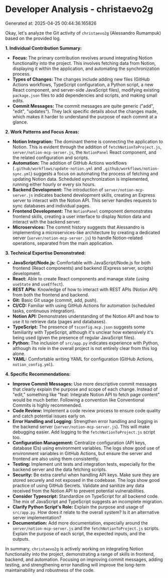 # Developer Analysis - christaevo2g
Generated at: 2025-04-25 00:44:36.165826

Okay, let's analyze the Git activity of `christaevo2g` (Alessandro Rumampuk) based on the provided log.

**1. Individual Contribution Summary:**

*   **Focus:** The primary contribution revolves around integrating Notion functionality into the project. This involves fetching data from Notion, displaying it within the application, and automating the synchronization process.
*   **Types of Changes:** The changes include adding new files (GitHub Actions workflows, TypeScript configuration, a Python script, a new React component, and server-side JavaScript files), modifying existing `package.json` files to add dependencies and scripts, and making small edits.
*   **Commit Messages:**  The commit messages are quite generic ("add", "edit", "updates"). They lack specific details about the changes made, which makes it harder to understand the purpose of each commit at a glance.

**2. Work Patterns and Focus Areas:**

*   **Notion Integration:**  The dominant theme is connecting the application to Notion. This is evident through the addition of `fetchNotionToProject.js`, `server/notion-mcp-server.js`, the `NotionPanel` React component, and the related configuration and scripts.
*   **Automation:** The addition of GitHub Actions workflows (`.github/workflows/update-notion.yml` and `.github/workflows/notion-sync.yml`) suggests a focus on automating the process of fetching and updating Notion data. Scheduled synchronization is implemented, running either hourly or every six hours.
*   **Backend Development:** The introduction of `server/notion-mcp-server.js` indicates backend development skills, creating an Express server to interact with the Notion API. This server handles requests to sync databases and individual pages.
*   **Frontend Development:** The `NotionPanel` component demonstrates frontend skills, creating a user interface to display Notion data and interact with the backend server.
*  **Microservices:** The commit history suggests that Alessandro is implementing a microservices-like architecture by creating a dedicated server (`server/notion-mcp-server.js`) to handle Notion-related operations, separated from the main application.

**3. Technical Expertise Demonstrated:**

*   **JavaScript/Node.js:** Comfortable with JavaScript/Node.js for both frontend (React components) and backend (Express server, scripts) development.
*   **React:** Able to create React components and manage state (using `useState` and `useEffect`).
*   **REST APIs:** Knowledge of how to interact with REST APIs (Notion API) from both the frontend and backend.
*   **Git:** Basic Git usage (commit, add, push).
*   **CI/CD:** Familiar with using GitHub Actions for automation (scheduled tasks, continuous integration).
*   **Notion API:** Demonstrates understanding of the Notion API and how to use it to retrieve data (pages and databases).
*   **TypeScript:** The presence of `tsconfig.mcp.json` suggests some familiarity with TypeScript, although it's unclear how extensively it's being used (given the presence of regular JavaScript files).
*   **Python:** The inclusion of `src/app.py` indicates experience with Python, although its role in the overall project is not entirely clear from this log alone.
*   **YAML:** Comfortable writing YAML for configuration (GitHub Actions, `notion_config.yml`).

**4. Specific Recommendations:**

*   **Improve Commit Messages:**  Use more descriptive commit messages that clearly explain the purpose and scope of each change.  Instead of "edit," something like "feat: Integrate Notion API to fetch page content" would be much better.  Following a convention like Conventional Commits is highly recommended.
*   **Code Review:**  Implement a code review process to ensure code quality and catch potential issues early on.
*   **Error Handling and Logging:** Strengthen error handling and logging in the backend server (`server/notion-mcp-server.js`).  This will make debugging easier.  Add logging to the `fetchNotionToProject.js` script too.
*   **Configuration Management:**  Centralize configuration (API keys, database IDs) using environment variables. The logs show good use of environment variables in GitHub Actions, but ensure the server and frontend are also using them consistently.
*   **Testing:** Implement unit tests and integration tests, especially for the backend server and the data fetching scripts.
*   **Security:**  Be extra careful when handling API keys.  Make sure they are stored securely and not exposed in the codebase.  The logs show good practice of using GitHub Secrets.  Validate and sanitize any data received from the Notion API to prevent potential vulnerabilities.
*   **Consider Typescript:** Standardize on TypeScript for all backend code.  The mix of JavaScript and TypeScript suggests an incomplete migration.
*   **Clarify Python Script's Role:**  Explain the purpose and usage of `src/app.py`.  How does it relate to the overall system?  Is it an alternative server implementation?
*   **Documentation:** Add more documentation, especially around the `server/notion-mcp-server.js` and the `fetchNotionToProject.js` scripts. Explain the purpose of each script, the expected inputs, and the outputs.

In summary, `christaevo2g` is actively working on integrating Notion functionality into the project, demonstrating a range of skills in frontend, backend, and automation. Focusing on improving commit messages, adding testing, and strengthening error handling will improve the long-term maintainability and robustness of the code.
